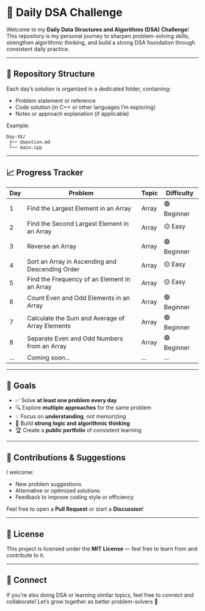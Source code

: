 # 🚀 Daily DSA Challenge

Welcome to my **Daily Data Structures and Algorithms (DSA) Challenge**!
This repository is my personal journey to sharpen problem-solving skills, strengthen algorithmic thinking, and build a strong DSA foundation through consistent daily practice.

---

## 📂 Repository Structure

Each day’s solution is organized in a dedicated folder, containing:

* Problem statement or reference
* Code solution (in C++ or other languages I’m exploring)
* Notes or approach explanation (if applicable)

Example:

```
Day-XX/
 ├── Question.md
 └── main.cpp
```

---

## 📈 Progress Tracker

| Day | Problem                                         | Topic  | Difficulty      |
| --- | ----------------------------------------------- | ------ | --------------- |
| 1   | Find the Largest Element in an Array            | Array  | 🟢 Beginner     |
| 2   | Find the Second Largest Element in an Array     | Array  | 🟡 Easy         |
| 3   | Reverse an Array                                | Array  | 🟢 Beginner     |
| 4   | Sort an Array in Ascending and Descending Order | Array  | 🟡 Easy         |
| 5   | Find the Frequency of an Element in an Array    | Array  | 🟡 Easy         |
| 6   | Count Even and Odd Elements in an Array         | Array  | 🟢 Beginner     |
| 7   | Calculate the Sum and Average of Array Elements | Array  | 🟢 Beginner     |
| 8   | Separate Even and Odd Numbers from an Array     | Array  | 🟢 Beginner     |
| ... | Coming soon...                                  | ...    | ...             |

---

## 🎯 Goals

* ✅ Solve **at least one problem every day**
* 🔍 Explore **multiple approaches** for the same problem
* 💡 Focus on **understanding**, not memorizing
* 🧠 Build **strong logic and algorithmic thinking**
* 🏆 Create a **public portfolio** of consistent learning

---

## 💬 Contributions & Suggestions

I welcome:

* New problem suggestions
* Alternative or optimized solutions
* Feedback to improve coding style or efficiency

Feel free to open a **Pull Request** or start a **Discussion**!

---

## 📜 License

This project is licensed under the **MIT License** — feel free to learn from and contribute to it.

---

## 🧭 Connect

If you’re also doing DSA or learning similar topics, feel free to connect and collaborate!
Let’s grow together as better problem-solvers 💪


<!-- 🟢🟡 -->